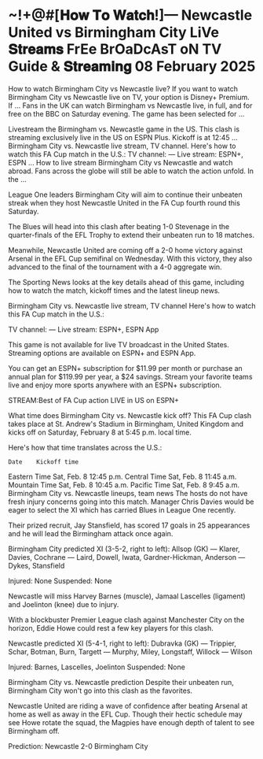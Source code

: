 # ~!+@#[𝐇𝐨𝐰 𝐓𝐨 𝐖𝐚𝐭𝐜𝐡!]— Newcastle United vs Birmingham City LiVe 𝐒𝐭𝐫𝐞𝐚𝐦𝐬 FrEe BrOaDcAsT oN TV Guide & 𝐒𝐭𝐫𝐞𝐚𝐦𝐢𝐧𝐠 08 February 2025

How to watch Birmingham City vs Newcastle live? If you want to watch Birmingham City vs Newcastle live on TV, your option is Disney+ Premium. If ... Fans in the UK can watch Birmingham vs Newcastle live, in full, and for free on the BBC on Saturday evening. The game has been selected for ...

Livestream the Birmingham vs. Newcastle game in the US. This clash is streaming exclusively live in the US on ESPN Plus. Kickoff is at 12:45 ... Birmingham City vs. Newcastle live stream, TV channel. Here's how to watch this FA Cup match in the U.S.: TV channel: — Live stream: ESPN+, ESPN ... How to live stream Birmingham City vs Newcastle and watch abroad. Fans across the globe will still be able to watch the action unfold. In the ...

League One leaders Birmingham City will aim to continue their unbeaten streak when they host Newcastle United in the FA Cup fourth round this Saturday. 

The Blues will head into this clash after beating 1-0 Stevenage in the quarter-finals of the EFL Trophy to extend their unbeaten run to 18 matches.

Meanwhile, Newcastle United are coming off a 2-0 home victory against Arsenal in the EFL Cup semifinal on Wednesday. With this victory, they also advanced to the final of the tournament with a 4-0 aggregate win.

The Sporting News looks at the key details ahead of this game, including how to watch the match, kickoff times and the latest lineup news.

Birmingham City vs. Newcastle live stream, TV channel
Here's how to watch this FA Cup match in the U.S.:

TV channel: —
Live stream: ESPN+, ESPN App

This game is not available for live TV broadcast in the United States. Streaming options are available on ESPN+ and ESPN App.

You can get an ESPN+ subscription for $11.99 per month or purchase an annual plan for $119.99 per year, a $24 savings. Stream your favorite teams live and enjoy more sports anywhere with an ESPN+ subscription.


STREAM:Best of FA Cup action LIVE in US on ESPN+

What time does Birmingham City vs. Newcastle kick off?
This FA Cup clash takes place at St. Andrew's Stadium in Birmingham, United Kingdom and kicks off on Saturday, February 8 at 5:45 p.m. local time.

Here's how that time translates across the U.S.:

 	Date	Kickoff time
Eastern Time	Sat, Feb. 8	12:45 p.m.
Central Time	Sat, Feb. 8	11:45 a.m.
Mountain Time	Sat, Feb. 8	10:45 a.m.
Pacific Time	Sat, Feb. 8	9:45 a.m.
Birmingham City vs. Newcastle lineups, team news
The hosts do not have fresh injury concerns going into this match. Manager Chris Davies would be eager to select the XI which has carried Blues in League One recently.

Their prized recruit, Jay Stansfield, has scored 17 goals in 25 appearances and he will lead the Birmingham attack once again.

Birmingham City predicted XI (3-5-2, right to left): Allsop (GK) — Klarer, Davies, Cochrane — Laird, Dowell, Iwata, Gardner-Hickman, Anderson — Dykes, Stansfield

Injured: None
Suspended: None

Newcastle will miss Harvey Barnes (muscle), Jamaal Lascelles (ligament) and Joelinton (knee) due to injury.

With a blockbuster Premier League clash against Manchester City on the horizon, Eddie Howe could rest a few key players for this clash.

Newcastle predicted XI (5-4-1, right to left): Dubravka (GK) — Trippier, Schar, Botman, Burn, Targett — Murphy, Miley, Longstaff, Willock — Wilson 

Injured: Barnes, Lascelles, Joelinton
Suspended: None

Birmingham City vs. Newcastle prediction
Despite their unbeaten run, Birmingham City won't go into this clash as the favorites.

Newcastle United are riding a wave of confidence after beating Arsenal at home as well as away in the EFL Cup. Though their hectic schedule may see Howe rotate the squad, the Magpies have enough depth of talent to see Birmingham off.

Prediction: Newcastle 2-0 Birmingham City
